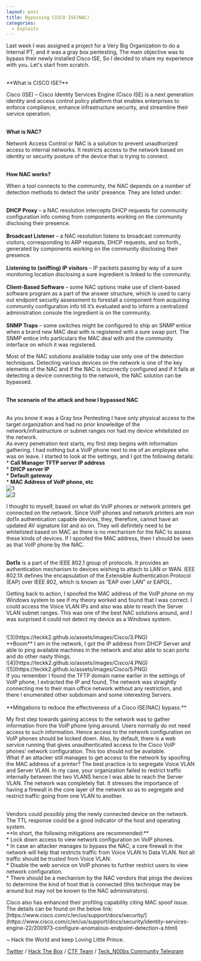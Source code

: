 ```yaml
---
layout: post
title: Bypassing CISCO ISE(NAC)
categories:
  - Exploits
---
```

<p>Last week I was assigned a project for a Very Big Organization to do a Internal PT, and it was a gray box pentesting, The main objective was to bypass their newly installed Cisco ISE, So I decided to share my experience with you. Let's start from scratch.</p>
<br>**What is CISCO ISE?**
<p>Cisco (ISE) – Cisco Identity Services Engine (Cisco ISE) is a next generation identity and access control policy platform that enables enterprises to enforce compliance, enhance infrastructure security, and streamline their service operation.</p>

<br>**What is NAC?**
<p>Network Access Control or NAC is a solution to prevent unauthorized access to internal networks. It restricts access to the network based on identity or security posture of the device that is trying to connect.</p>

<br>**How NAC works?**
<p>When a tool connects to the community, the NAC depends on a number of detection methods to detect the units’ presence. They are listed under:</p>

<br>**DHCP Proxy** – a NAC resolution intercepts DHCP requests for community configuration info coming from components working on the community disclosing their presence.
<br>
<br>**Broadcast Listener** – a NAC resolution listens to broadcast community visitors, corresponding to ARP requests, DHCP requests, and so forth., generated by components working on the community disclosing their presence.
<br>
<br>**Listening to (sniffing) IP visitors** – IP packets passing by way of a sure monitoring location disclosing a sure ingredient is linked to the community.
<br>
<br>**Client-Based Software** – some NAC options make use of client-based software program as a part of the answer structure, which is used to carry out endpoint security assessment to forestall a component from acquiring community configuration info till it’s evaluated and to inform a centralized administration console the ingredient is on the community.
<br>
<br>**SNMP Traps** – some switches might be configured to ship an SNMP entice when a brand new MAC deal with is registered with a sure swap port. The SNMP entice info particulars the MAC deal with and the community interface on which it was registered.

<p>Most of the NAC solutions available today use only one of the detection techniques. Detecting various devices on the network is one of the key elements of the NAC and if the NAC is incorrectly configured and if it fails at detecting a device connecting to the network, the NAC solution can be bypassed.</p>

<br>**The scenario of the attack and how I bypassed NAC**

<br>As you know it was a Gray box Pentesting I have only physical access to the target organization and had no prior knowledge of the network/infrastructure or subnet ranges nor had my device whitelisted on the network.
<br>As every penetration test starts, my first step begins with information gathering. I had nothing but a VoIP phone next to me of an employee who was on leave. I started to look at the settings, and I got the following details:
<br>  * **Call Manager TFTP server IP address**
<br>  * **DHCP server IP**
<br>  * **Default gateway**
<br>  * **MAC Address of VoIP phone, etc**
<br>![1](https://teckk2.github.io/assets/images/Cisco/1.png)
<br>![2](https://teckk2.github.io/assets/images/Cisco/2.PNG.png)

<p>I thought to myself, based on what do VoIP phones or network printers get connected on the network. Since VoIP phones and network printers are non dot1x authentication capable devices, they, therefore, cannot have an updated AV signature list and so on. They will definitely need to be whitelisted based on MAC as there is no mechanism for the NAC to assess these kinds of devices. If I spoofed the MAC address, then I should be seen as that VoIP phone by the NAC.</p>

<br>**Dot1x** is a part of the IEEE 802.1 group of protocols. It provides an authentication mechanism to devices wishing to attach to LAN or WAN. IEEE 802.1X defines the encapsulation of the Extensible Authentication Protocol (EAP) over IEEE 802, which is known as “EAP over LAN” or EAPOL.

<p>Getting back to action, I spoofed the MAC address of the VoIP phone on my Windows system to see if my theory worked and found that I was correct. I could access the Voice VLAN IPs and also was able to reach the Server VLAN subnet ranges. This was one of the best NAC solutions around, and I was surprised it could not detect my device as a Windows system.</p>
<br>![3](https://teckk2.github.io/assets/images/Cisco/3.PNG)
<br>**Boom** I am in the network, I got the IP address from DHCP Server and able to ping available machines in the network and also able to scan ports and do other nasty things.
<br>![4](https://teckk2.github.io/assets/images/Cisco/4.PNG)
<br>![5](https://teckk2.github.io/assets/images/Cisco/5.PNG)
<br>If you remember I found the TFTP domain name earlier in the settings of VoIP phone, I extracted the IP and found, The network was straightly connecting me to their main office network without any restriction, and there I enumerated other subdomain and some interesting Servers.
<br>
<br>**Mitigations to reduce the effectiveness of a Cisco ISE(NAC) bypass.**
<p>My first step towards gaining access to the network was to gather information from the VoIP phone lying around. Users normally do not need access to such information. Hence access to the network configuration on VoIP phones should be locked down. Also, by default, there is a web service running that gives unauthenticated access to the Cisco VoIP phones’ network configuration. This too should not be available.
<br>What if an attacker still manages to get access to the network by spoofing the MAC address of a printer? The best practice is to segregate Voice VLAN and Server VLAN. In my case, your organization failed to restrict traffic internally between the two VLANS hence I was able to reach the Server VLAN. The network was completely flat. It stresses the importance of having a firewall in the core layer of the network so as to segregate and restrict traffic going from one VLAN to another.</p>
<br>Vendors could possibly ping the newly connected device on the network. The TTL response could be a good indicator of the host and operating system.
<br>**In short, the following mitigations are recommended:**
<br>  * Lock down access to view network configuration on VoIP phones.
<br>  * In case an attacker manages to bypass the NAC; a core firewall in the network will help that restricts traffic from Voice VLAN to Data VLAN. Not all traffic should be trusted from Voice VLAN.
<br>  * Disable the web service on VoIP phones to further restrict users to view network configuration.
<br>  * There should be a mechanism by the NAC vendors that pings the devices to determine the kind of host that is connected (this technique may be around but may not be known to the NAC administrators).

<p>Cisco also has enhanced their profiling capability citing MAC spoof issue. The details can be found on the below link:
<br>[https://www.cisco.com/c/en/us/support/docs/security/](https://www.cisco.com/c/en/us/support/docs/security/identity-services-engine-22/200973-configure-anomalous-endpoint-detection-a.html)


<p class="message">
  ~ Hack the World and keep Loving Little Prince.
</p>

[Twitter](https://twitter.com/Teck__K2) / [Hack The Box](https://www.hackthebox.eu/profile/966) / [CTF Team](https://ctftime.org/team/20102) /
[Teck_N00bs Community Telegram](https://t.me/Teck_N00bs)

<script src="https://www.hackthebox.eu/badge/966"> </script>
